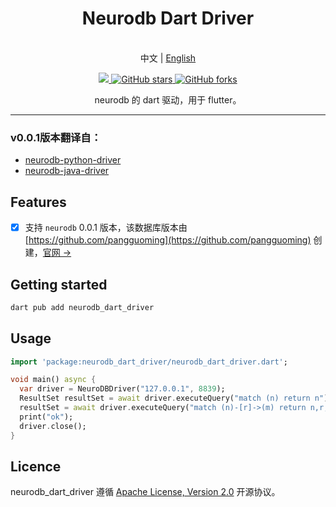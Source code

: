 <!-- 
Copyright (c) 2023- All neurodb_dart_driver authors. All rights reserved.

This source code is licensed under Apache 2.0 License.
-->

<h1 align="center"> Neurodb Dart Driver </h1>
<p align="center">
  <br> 中文 | <a href="https://github.com/dudu-ltd/neurodb_dart_driver/README-EN.md">English</a>
</p>

<p align="center">
  <a title="Powered by Flame" href="https://pub.flutter-io.cn/packages/neurodb_dart_driver" >
      <img src="https://img.shields.io/badge/Pub-v0.0.1-red?style=popout" />
  </a>
  <a href="https://github.com/dudu-ltd/neurodb_dart_driver/stargazers">
      <img src="https://img.shields.io/github/stars/dudu-ltd/neurodb_dart_driver" alt="GitHub stars" />
  </a>
  <a href="https://github.com/dudu-ltd/neurodb_dart_driver/network/members">
      <img src="https://img.shields.io/github/forks/dudu-ltd/neurodb_dart_driver" alt="GitHub forks" />
  </a>
</p>

<p align="center">neurodb 的 dart 驱动，用于 flutter。</p>

---

### v0.0.1版本翻译自：
- [neurodb-python-driver](https://github.com/pangguoming/neurodb-python-driver/)
- [neurodb-java-driver](https://github.com/pangguoming/neurodb-java-driver)

## Features

- [x] 支持 `neurodb` 0.0.1 版本，该数据库版本由 [https://github.com/pangguoming](https://github.com/pangguoming) 创建，[官网 ->](https://neurodb.org/)

## Getting started

```sh
dart pub add neurodb_dart_driver
```

## Usage

```dart
import 'package:neurodb_dart_driver/neurodb_dart_driver.dart';

void main() async {
  var driver = NeuroDBDriver("127.0.0.1", 8839);
  ResultSet resultSet = await driver.executeQuery("match (n) return n");
  resultSet = await driver.executeQuery("match (n)-[r]->(m) return n,r,m ");
  print("ok");
  driver.close();
}
```

## Licence

neurodb_dart_driver 遵循 [Apache License, Version 2.0](https://www.apache.org/licenses/LICENSE-2.0) 开源协议。
